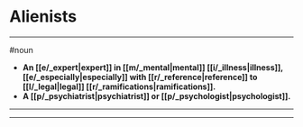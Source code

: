 # Alienists
---
#noun
- **An [[e/_expert|expert]] in [[m/_mental|mental]] [[i/_illness|illness]], [[e/_especially|especially]] with [[r/_reference|reference]] to [[l/_legal|legal]] [[r/_ramifications|ramifications]].**
- **A [[p/_psychiatrist|psychiatrist]] or [[p/_psychologist|psychologist]].**
---
---
